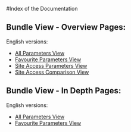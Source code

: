 #Index of the Documentation

## Bundle View - Overview Pages:

English versions:

* [All Parameters View](./help/param_view_overview.en.md)
* [Favourite Parameters View](./help/param_list_favourites.en.md)
* [Site Access Parameters View](./help/param_view_siteaccess_overview.en.md)
* [Site Access Comparison View](./help/param_view_siteaccess_compare_overview.en.md)

## Bundle View - In Depth Pages:

English versions:

* [All Parameters View](./help/param_list.en.md)
* [Favourite Parameters View](./help/param_list_favourites.en.md)
